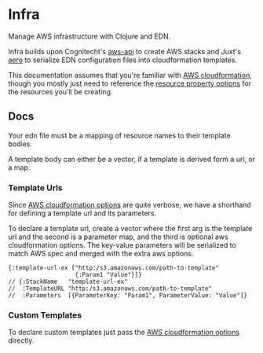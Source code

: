# Infra

Manage AWS infrastructure with Clojure and EDN.

Infra builds upon Cognitecht's [aws-api](https://github.com/cognitect-labs/aws-api) to create AWS stacks and Juxt's [aero](https://github.com/juxt/aero) to serialize EDN configuration files into cloudformation templates.

This documentation assumes that you're familiar with [AWS cloudformation](https://docs.aws.amazon.com/cloudformation/index.html), though you mostly just need to reference the [resource property options](https://docs.aws.amazon.com/AWSCloudFormation/latest/UserGuide/aws-template-resource-type-ref.html) for the resources you'll be creating.

## Docs

Your edn file must be a mapping of resource names to their template bodies.

A template body can either be a vector, if a template is derived form a url, or a map.

### Template Urls

Since [AWS cloudformation options](https://docs.aws.amazon.com/AWSCloudFormation/latest/APIReference/API_CreateStack.html) are quite verbose, we have a shorthand for defining a template url and its parameters.

To declare a template url, create a vector where the first arg is the template url and the second is a parameter map, and the third is optional aws cloudformation options. The key-value parameters will be serialized to match AWS spec and merged with the extra aws options.

```
{:template-url-ex ["http:/s3.amazonaws.com/path-to-template"
                   {:Param1 "Value"}]}
// {:StackName   "template-url-ex"
//  :TemplateURL "http:/s3.amazonaws.com/path-to-template"
//  :Parameters  [{ParameterKey: "Param1", ParameterValue: "Value"]}
```

### Custom Templates

To declare custom templates just pass the [AWS cloudformation options](https://docs.aws.amazon.com/AWSCloudFormation/latest/APIReference/API_CreateStack.html) directly.
